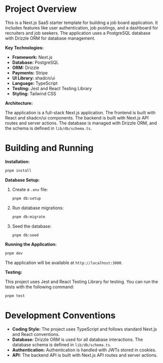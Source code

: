 # Project Overview

This is a Next.js SaaS starter template for building a job board application. It includes features like user authentication, job postings, and a dashboard for recruiters and job seekers. The application uses a PostgreSQL database with Drizzle ORM for database management.

**Key Technologies:**

- **Framework:** Next.js
- **Database:** PostgreSQL
- **ORM:** Drizzle
- **Payments:** Stripe
- **UI Library:** shadcn/ui
- **Language:** TypeScript
- **Testing:** Jest and React Testing Library
- **Styling:** Tailwind CSS

**Architecture:**

The application is a full-stack Next.js application. The frontend is built with React and shadcn/ui components. The backend is built with Next.js API routes and server actions. The database is managed with Drizzle ORM, and the schema is defined in `lib/db/schema.ts`.

# Building and Running

**Installation:**

```bash
pnpm install
```

**Database Setup:**

1.  Create a `.env` file:
    ```bash
    pnpm db:setup
    ```
2.  Run database migrations:
    ```bash
    pnpm db:migrate
    ```
3.  Seed the database:
    ```bash
    pnpm db:seed
    ```

**Running the Application:**

```bash
pnpm dev
```

The application will be available at `http://localhost:3000`.

**Testing:**

This project uses Jest and React Testing Library for testing. You can run the tests with the following command:

```bash
pnpm test
```

# Development Conventions

- **Coding Style:** The project uses TypeScript and follows standard Next.js and React conventions.
- **Database:** Drizzle ORM is used for all database interactions. The database schema is defined in `lib/db/schema.ts`.
- **Authentication:** Authentication is handled with JWTs stored in cookies.
- **API:** The backend API is built with Next.js API routes and server actions.
